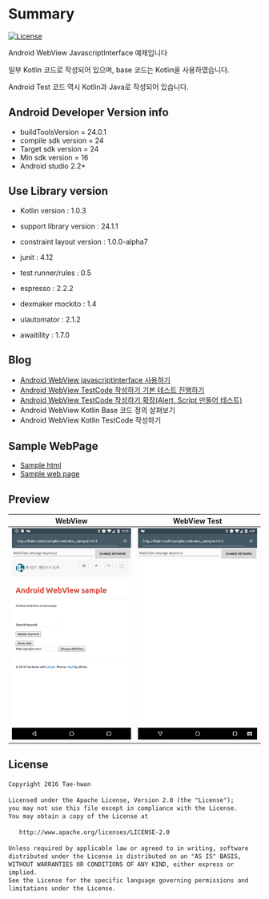 # Summary

[![License](https://img.shields.io/hexpm/l/plug.svg)]()

Android WebView JavascriptInterface 예제입니다

일부 Kotlin 코드로 작성되어 있으며, base 코드는 Kotlin을 사용하였습니다.

Android Test 코드 역시 Kotlin과 Java로 작성되어 있습니다.


## Android Developer Version info

- buildToolsVersion = 24.0.1
- compile sdk version = 24
- Target sdk version = 24
- Min sdk version = 16
- Android studio 2.2+


## Use Library version

- Kotlin version : 1.0.3

- support library version : 24.1.1
- constraint layout version : 1.0.0-alpha7

- junit : 4.12
- test runner/rules : 0.5
- espresso : 2.2.2
- dexmaker mockito : 1.4
- uiautomator : 2.1.2
- awaitility : 1.7.0

## Blog

- [Android WebView javascriptInterface 사용하기](http://thdev.tech/androiddev/2016/08/11/Android-WebView-JavascriptInterface-Example.html)
- [Android WebView TestCode 작성하기 기본 테스트 진행하기](http://thdev.tech/androiddev/2016/08/16/Android-WebView-TestCode.html)
- <a href="http://thdev.tech/androiddev/2016/08/17/Android-WebView-TestCode-Extended">Android WebView TestCode 작성하기 확장(Alert, Script 만들어 테스트)</a>
- Android WebView Kotlin Base 코드 정의 살펴보기
- Android WebView Kotlin TestCode 작성하기

## Sample WebPage

- [Sample html](https://github.com/taehwandev/taehwandev.github.io/blob/master/sample/webview_sample.html)
- [Sample web page](http://thdev.tech/webview_sample.html)


## Preview

| WebView        | WebView Test   |
|:--------------:|:--------------:|
| ![WebView]     |![WebView-Test] |


## License

```
Copyright 2016 Tae-hwan

Licensed under the Apache License, Version 2.0 (the "License");
you may not use this file except in compliance with the License.
You may obtain a copy of the License at

   http://www.apache.org/licenses/LICENSE-2.0

Unless required by applicable law or agreed to in writing, software
distributed under the License is distributed on an "AS IS" BASIS,
WITHOUT WARRANTIES OR CONDITIONS OF ANY KIND, either express or implied.
See the License for the specific language governing permissions and
limitations under the License.
```

[WebView]:  images/device-2016-08-11-223205.png
[WebView-Test]: images/testWebToAndroidScriptCall.gif
